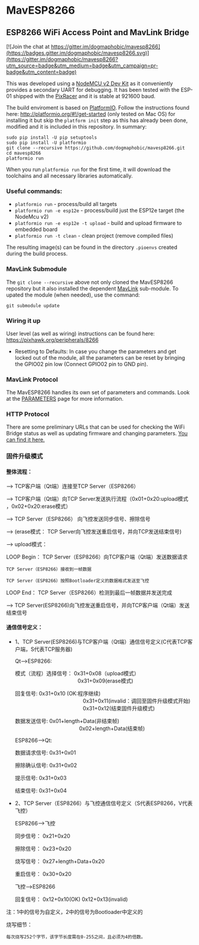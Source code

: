 # MavESP8266
## ESP8266 WiFi Access Point and MavLink Bridge

[![Join the chat at https://gitter.im/dogmaphobic/mavesp8266](https://badges.gitter.im/dogmaphobic/mavesp8266.svg)](https://gitter.im/dogmaphobic/mavesp8266?utm_source=badge&utm_medium=badge&utm_campaign=pr-badge&utm_content=badge)

This was developed using a [NodeMCU v2 Dev Kit](http://www.seeedstudio.com/depot/NodeMCU-v2-Lua-based-ESP8266-development-kit-p-2415.html) as it conveniently provides a secondary UART for debugging. It has been tested with the ESP-01 shipped with the [PixRacer](https://pixhawk.org/modules/pixracer) and it is stable at 921600 baud.

The build enviroment is based on [PlatformIO](http://platformio.org). Follow the instructions found here: http://platformio.org/#!/get-started (only tested on Mac OS) for installing it but skip the ```platform init``` step as this has already been done, modified and it is included in this repository. In summary:

```
sudo pip install -U pip setuptools
sudo pip install -U platformio
git clone --recursive https://github.com/dogmaphobic/mavesp8266.git
cd mavesp8266
platformio run
```

When you run ```platformio run``` for the first time, it will download the toolchains and all necessary libraries automatically.

### Useful commands:

* ```platformio run``` - process/build all targets
* ```platformio run -e esp12e``` - process/build just the ESP12e target (the NodeMcu v2)
* ```platformio run -e esp12e -t upload``` - build and upload firmware to embedded board
* ```platformio run -t clean``` - clean project (remove compiled files)

The resulting image(s) can be found in the directory ```.pioenvs``` created during the build process.

### MavLink Submodule

The ```git clone --recursive``` above not only cloned the MavESP8266 repository but it also installed the dependent [MavLink](https://github.com/mavlink/c_library) sub-module. To upated the module (when needed), use the command:

```git submodule update```

### Wiring it up

User level (as well as wiring) instructions can be found here: https://pixhawk.org/peripherals/8266

* Resetting to Defaults: In case you change the parameters and get locked out of the module, all the parameters can be reset by bringing the GPIO02 pin low (Connect GPIO02 pin to GND pin).

### MavLink Protocol

The MavESP8266 handles its own set of parameters and commands. Look at the [PARAMETERS](PARAMETERS.md) page for more information.

### HTTP Protocol

There are some preliminary URLs that can be used for checking the WiFi Bridge status as well as updating firmware and changing parameters. [You can find it here.](HTTP.md)



###  固件升级模式


#### 整体流程：


-->	TCP客户端（Qt端）连接至TCP Server（ESP8266）

-->	TCP客户端（Qt端）向TCP Server发送执行流程（0x01+0x20:upload模式 ，0x02+0x20:erase模式）

-->	TCP Server（ESP8266） 向飞控发送同步信号、擦除信号

-->	(erase模式： TCP Server向飞控发送重启信号，并向TCP发送结束信号)

-->	upload模式：


LOOP Begin： TCP Server（ESP8266）向TCP客户端（Qt端）发送数据请求

	TCP Server（ESP8266）接收到一帧数据

	TCP Server（ESP8266）按照Bootloader定义的数据格式发送至飞控     

LOOP End： TCP Server（ESP8266）检测到最后一帧数据并发送完成


-->     TCP Server(ESP8266)向飞控发送重启信号，并向TCP客户端（Qt端）发送结束信号


####  通信信号定义：


+ 1、TCP Server(ESP8266)与TCP客户端（Qt端）通信信号定义(C代表TCP客户端，S代表TCP服务器)

  Qt-->ESP8266:

	模式（流程）选择信号：  0x31+0x08（upload模式）   
	　　　　　　　　　　　　0x31+0x09(erase模式)

	回复信号:            0x31+0x10 (OK:程序继续)  
　　　　　　　　　　　　　0x31+0x11(invalid：调回至固件升级模式开始)
　　　　　　　　　　　　　0x31+0x12(结束固件升级模式)

	数据发送信号:          0x01+length+Data(非结束帧)  
	　　　　　　　　　　　　 0x02+length+Data(结束帧)

  ESP8266-->Qt:

   数据请求信号:          0x31+0x01

   擦除确认信号:          0x31+0x02

   提示信号:             0x31+0x03

   结束信号:             0x31+0x04


+ 2、TCP Server（ESP8266）与飞控通信信号定义（S代表ESP8266，V代表飞控）

  ESP8266-->飞控

   同步信号：                      0x21+0x20

   擦除信号：                      0x23+0x20

   烧写信号：                      0x27+length+Data+0x20

   重启信号：                      0x30+0x20

  飞控-->ESP8266

   回复信号：                      0x12+0x10(OK)  0x12+0x13(invalid)


注：1中的信号为自定义，2中的信号为Bootloader中定义的


烧写细节：

    每次烧写252个字节，该字节长度需在0-255之间，且必须为4的倍数。
